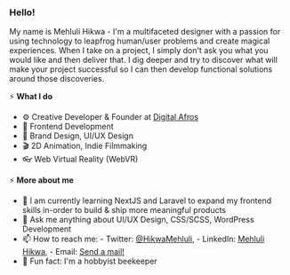 ### Hello!

My name is Mehluli Hikwa - I'm a multifaceted designer with a passion for using technology to leapfrog human/user problems and create magical experiences. When I take on a project, I simply don't ask you what you would like and then deliver that. I dig deeper and try to discover what will make your project successful so I can then develop functional solutions around those discoveries.

⚡️ **What I do**
- ⚙️ Creative Developer & Founder at [Digital Afros](https://digitalafros.com)
- 💾 Frontend Development 
- 🎨 Brand Design, UI/UX Design 
- 🎬 2D Animation, Indie Filmmaking 
- 👓 Web Virtual Reality (WebVR) 

⚡️ **More about me**
- 🚀 I am currently learning NextJS and Laravel to expand my frontend skills in-order to build & ship more meaningful products 
- 💬 Ask me anything about UI/UX Design, CSS/SCSS, WordPress Development 
- 📫 How to reach me: - Twitter: [@HikwaMehluli](https://twitter.com/HikwaMehluli), - LinkedIn: [Mehluli Hikwa](https://www.linkedin.com/in/hikwamehluli), - Email: [Send a mail!](mailto:mehlulihikwa@gmail.com) 
- 🐝 Fun fact: I'm a hobbyist beekeeper 
